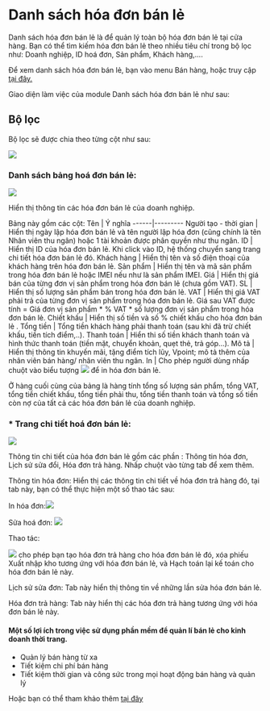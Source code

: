 # Danh sách hóa đơn bán lẻ

Danh sách hóa đơn bán lẻ là để quản lý toàn bộ hóa đơn bán lẻ tại cửa hàng.
Bạn có thể tìm kiếm hóa đơn bán lẻ theo nhiều tiêu chí trong bộ lọc như: Doanh nghiệp, ID hoá đơn, Sản phẩm, Khách hàng,....

Để xem danh sách hóa đơn bán lẻ, bạn vào menu Bán hàng, hoặc truy cập [tại đây.](https://nhanh.vn/pos/bill/index)

Giao diện làm việc của module Danh sách hóa đơn bán lẻ như sau:

## Bộ lọc

Bộ lọc sẽ được chia theo từng cột như sau:
 
 
![](https://raw.githubusercontent.com/nhanhapi/manual/master/docs/ban-hang/img/bo-loc-ban-le1.jpg)



### Danh sách bảng hoá đơn bán lẻ:


![](https://raw.githubusercontent.com/nhanhapi/manual/master/docs/ban-hang/img/danh-sach-hoa-don-ban-le.png)


Hiển thị thông tin các hóa đơn bán lẻ của doanh nghiệp.

Bảng này gồm các cột:
Tên | Ý nghĩa
------|---------
Người tạo - thời gian | Hiển thị ngày lập hóa đơn bán lẻ và tên người lập hóa đơn (cũng chính là tên Nhân viên thu ngân) hoặc 1 tài khoản được phân quyền như thu ngân.
ID | Hiển thị ID của hóa đơn bán lẻ. Khi click vào ID, hệ thống chuyển sang trang chi tiết hóa đơn bán lẻ đó.
Khách hàng | Hiển thị tên và số điện thoại của khách hàng trên hóa đơn bán lẻ.
Sản phẩm | Hiển thị tên và mã sản phẩm trong hóa đơn bán lẻ hoặc IMEI nếu như là sản phẩm IMEI.
Giá | Hiển thị giá bán của từng đơn vị sản phẩm trong hóa đơn bán lẻ (chưa gồm VAT).
SL | Hiển thị số lượng sản phẩm bán trong hóa đơn bán lẻ.
VAT | Hiển thị giá VAT phải trả của từng đơn vị sản phẩm trong hóa đơn bán lẻ. Giá sau VAT được tính = Giá đơn vị sản phẩm * % VAT * số lượng đơn vị sản phẩm trong hóa đơn bán lẻ.
Chiết khấu | Hiển thị số tiền và số % chiết khấu cho hóa đơn bán lẻ .
Tổng tiền | Tổng tiền khách hàng phải thanh toán (sau khi đã trừ chiết khấu, tiền tích điểm,..).
Thanh toán | Hiển thi số tiền khách thanh toán và hình thức thanh toán (tiền mặt, chuyển khoản, quẹt thẻ, trả góp...).
Mô tả | Hiển thị thông tin khuyến mãi, tặng điểm tích lũy, Vpoint; mô tả thêm của nhân viên bán hàng/ nhân viên thu ngân.
In | Cho phép người dùng nhấp chuột vào biểu tượng ![](https://raw.githubusercontent.com/nhanhapi/manual/master/docs/ban-hang/img/may-in.png)  để in hóa đơn bán lẻ.


Ở hàng cuối cùng của bảng là hàng tính tổng số lượng sản phẩm, tổng VAT, tổng tiền chiết khấu, tổng tiền phải thu, tổng tiền thanh toán và tổng số tiền còn nợ của tất cả các hóa đơn bán lẻ của doanh nghiệp.

### * Trang chi tiết hoá đơn bán lẻ:


![](https://raw.githubusercontent.com/nhanhapi/manual/master/docs/ban-hang/img/chi-tiet-hoa-don-ban-le.png)


Thông tin chi tiết của hóa đơn bán lẻ gồm các phần : Thông tin hóa đơn, Lịch sử sửa đổi, Hóa đơn trả hàng. Nhấp chuột vào từng tab để xem thêm.

Thông tin hóa đơn: Hiển thị các thông tin chi tiết về hóa đơn trả hàng đó, tại tab này, bạn có thể thực hiện một số thao tác sau:


In hóa đơn:![](https://raw.githubusercontent.com/nhanhapi/manual/master/docs/ban-hang/img/in-hd.png)


Sửa hoá đơn: ![](https://raw.githubusercontent.com/nhanhapi/manual/master/docs/ban-hang/img/sua-hd.png)


Thao tác:

![](https://raw.githubusercontent.com/nhanhapi/manual/master/docs/ban-hang/img/sua-hoa-don-ban-lee.png) cho phép bạn tạo hóa đơn trả hàng cho hóa đơn bán lẻ đó, xóa phiếu Xuất nhập kho tương ứng với hóa đơn bán lẻ, và Hạch toán lại kế toán cho hóa đơn bán lẻ này.

Lịch sử sửa đơn: Tab này hiển thị thông tin về những lần sửa hóa đơn bán lẻ.

Hóa đơn trả hàng: Tab này hiển thị các hóa đơn trả hàng tương ứng với hóa đơn bán lẻ này.

#### Một số lợi ích trong việc sử dụng phần mềm để quản lí bán lẻ cho kinh doanh thời trang.

- Quản lý bán hàng từ xa
- Tiết kiệm chi phí bán hàng
- Tiết kiệm thời gian và công sức trong mọi hoạt động bán hàng và quản lý

Hoặc bạn có thể tham khảo thêm [tại đây](https://nhanh.vn/chuc-nang-va-loi-ich-cua-phan-mem-quan-ly-ban-le-trong-kinh-doanh-thoi-trang-n58789.html)
